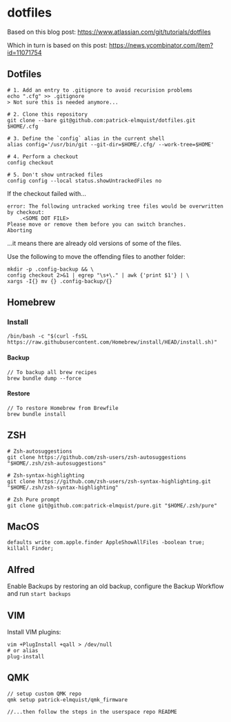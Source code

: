 # dotfiles

Based on this blog post: https://www.atlassian.com/git/tutorials/dotfiles

Which in turn is based on this post: https://news.ycombinator.com/item?id=11071754

## Dotfiles
```shell
# 1. Add an entry to .gitignore to avoid recurision problems
echo ".cfg" >> .gitignore
> Not sure this is needed anymore...

# 2. Clone this repository
git clone --bare git@github.com:patrick-elmquist/dotfiles.git $HOME/.cfg

# 3. Define the `config` alias in the current shell
alias config='/usr/bin/git --git-dir=$HOME/.cfg/ --work-tree=$HOME'

# 4. Perform a checkout
config checkout

# 5. Don't show untracked files
config config --local status.showUntrackedFiles no
```

If the checkout failed with...
```shell
error: The following untracked working tree files would be overwritten by checkout:
    .<SOME DOT FILE>
Please move or remove them before you can switch branches.
Aborting
```

...it means there are already old versions of some of the files.

Use the following to move the offending files to another folder:
```shell
mkdir -p .config-backup && \
config checkout 2>&1 | egrep "\s+\." | awk {'print $1'} | \
xargs -I{} mv {} .config-backup/{}
```

## Homebrew
### Install
```
/bin/bash -c "$(curl -fsSL https://raw.githubusercontent.com/Homebrew/install/HEAD/install.sh)"
```

#### Backup
```
// To backup all brew recipes
brew bundle dump --force
```

#### Restore
```
// To restore Homebrew from Brewfile
brew bundle install
```

## ZSH
```
# Zsh-autosuggestions
git clone https://github.com/zsh-users/zsh-autosuggestions "$HOME/.zsh/zsh-autosuggestions"

# Zsh-syntax-highlighting
git clone https://github.com/zsh-users/zsh-syntax-highlighting.git "$HOME/.zsh/zsh-syntax-highlighting"

# Zsh Pure prompt
git clone git@github.com:patrick-elmquist/pure.git "$HOME/.zsh/pure"
```

## MacOS
```
defaults write com.apple.finder AppleShowAllFiles -boolean true; killall Finder;
```
## Alfred
Enable Backups by restoring an old backup, configure the Backup Workflow and run `start backups`

## VIM
Install VIM plugins:
```shell
vim +PlugInstall +qall > /dev/null
# or alias
plug-install
```

## QMK
```
// setup custom QMK repo
qmk setup patrick-elmquist/qmk_firmware

//...then follow the steps in the userspace repo README
```

